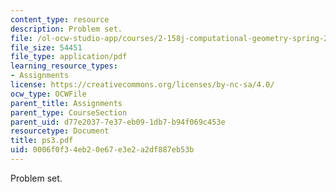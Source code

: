 ```yaml
---
content_type: resource
description: Problem set.
file: /ol-ocw-studio-app/courses/2-158j-computational-geometry-spring-2003/0006f0f34eb20e67e3e2a2df887eb53b_ps3.pdf
file_size: 54451
file_type: application/pdf
learning_resource_types:
- Assignments
license: https://creativecommons.org/licenses/by-nc-sa/4.0/
ocw_type: OCWFile
parent_title: Assignments
parent_type: CourseSection
parent_uid: d77e2037-7e37-eb09-1db7-b94f069c453e
resourcetype: Document
title: ps3.pdf
uid: 0006f0f3-4eb2-0e67-e3e2-a2df887eb53b
---
```

Problem set.